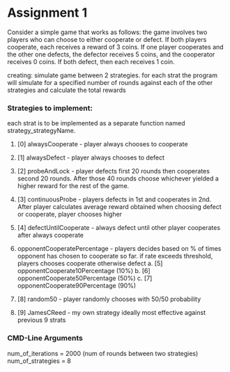 # Assignment 1

Consider a simple game that works as follows: the game involves two players who can choose to either cooperate or defect. If both players cooperate, each receives a reward of 3 coins. If one player cooperates and the other one defects, the defector receives 5 coins, and the cooperator receives 0 coins. If both defect, then each receives 1 coin.

creating: simulate game between 2 strategies. for each strat the program will simulate for a specified number of rounds against each of the other strategies and calculate the total rewards

### Strategies to implement:

each strat is to be implemented as a separate function named strategy_strategyName.

1. [0] alwaysCooperate - player always chooses to cooperate
2. [1] alwaysDefect - player always chooses to defect
3. [2] probeAndLock - player defects first 20 rounds then cooperates second 20 rounds. After those 40 rounds choose whichever yielded a higher reward for the rest of the game.
4. [3] continuousProbe - players defects in 1st and cooperates in 2nd. After player calculates average reward obtained when choosing defect or cooperate, player chooses higher
5. [4] defectUntilCooperate - always defect until other player cooperates after always cooperate
6. opponentCooperatePercentage - players decides based on % of times opponent has chosen to cooperate so far. if rate exceeds threshold, players chooses cooperate otherwise defect 
    a. [5] opponentCooperate10Percentage (10%)
    b. [6] opponentCooperate50Percentage (50%)
    c. [7] opponentCooperate90Percentage (90%)
7. [8] random50 - player randomly chooses with 50/50 probability

8. [9] JamesCReed - my own strategy ideally most effective against previous 9 strats 

### CMD-Line Arguments

num_of_iterations = 2000 (num of rounds between two strategies)
num_of_strategies = 8
